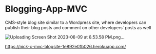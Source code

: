 # Blogging-App-MVC
CMS-style blog site similar to a Wordpress site, where developers can publish their blog posts and comment on other developers’ posts as well

![Uploading Screen Shot 2023-08-09 at 8.53.58 PM.png…]()

https://nick-c-mvc-blogsite-1e892e0fb026.herokuapp.com/
